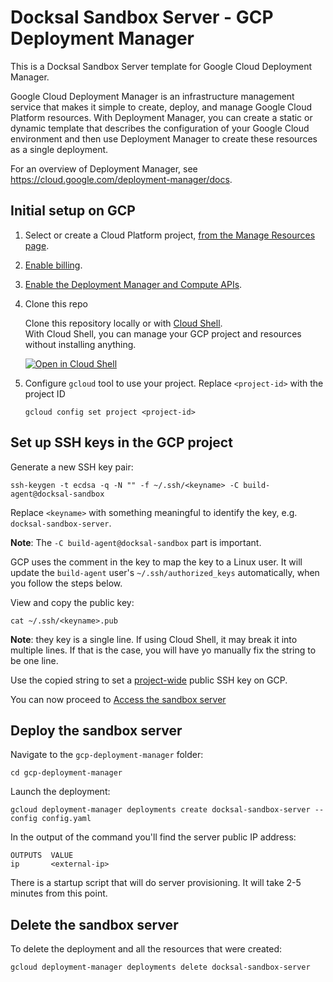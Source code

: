 # Docksal Sandbox Server - GCP Deployment Manager

This is a Docksal Sandbox Server template for Google Cloud Deployment Manager.

Google Cloud Deployment Manager is an infrastructure management service that makes it simple to create, deploy, 
and manage Google Cloud Platform resources. With Deployment Manager, you can create a static or dynamic template 
that describes the configuration of your Google Cloud environment and then use Deployment Manager to create these 
resources as a single deployment.

For an overview of Deployment Manager, see https://cloud.google.com/deployment-manager/docs.

## Initial setup on GCP

1. Select or create a Cloud Platform project, [from the Manage Resources page](https://console.cloud.google.com/cloud-resource-manager).

1. [Enable billing](https://support.google.com/cloud/answer/6293499#enable-billing).

1. [Enable the Deployment Manager and Compute APIs](https://console.cloud.google.com/flows/enableapi?apiid=deploymentmanager,compute_component).

1. Clone this repo

    Clone this repository locally or with [Cloud Shell](https://cloud.google.com/shell/).  
    With Cloud Shell, you can manage your GCP project and resources without installing anything.

    [![Open in Cloud Shell](http://gstatic.com/cloudssh/images/open-btn.svg)](https://console.cloud.google.com/cloudshell/open?git_repo=https%3A%2F%2Fgithub.com%2Fdocksal%2Fsandbox-server&page=editor)

1. Configure `gcloud` tool to use your project. Replace `<project-id>` with the project ID

    ```
    gcloud config set project <project-id>
    ```

## Set up SSH keys in the GCP project

Generate a new SSH key pair:

    ssh-keygen -t ecdsa -q -N "" -f ~/.ssh/<keyname> -C build-agent@docksal-sandbox

Replace `<keyname>` with something meaningful to identify the key, e.g. `docksal-sandbox-server`.

**Note**: The `-C build-agent@docksal-sandbox` part is important.

GCP uses the comment in the key to map the key to a Linux user. It will update the `build-agent` user's 
`~/.ssh/authorized_keys` automatically, when you follow the steps below.

View and copy the public key:

    cat ~/.ssh/<keyname>.pub

   **Note**: they key is a single line. If using Cloud Shell, it may break it into multiple lines. If that is the case, you will have yo manually fix the string to be one line.

Use the copied string to set a [project-wide](https://cloud.google.com/compute/docs/instances/adding-removing-ssh-keys#project-wide) public SSH key on GCP.

You can now proceed to [Access the sandbox server](/#server-access)

## Deploy the sandbox server

Navigate to the `gcp-deployment-manager` folder:

    cd gcp-deployment-manager

Launch the deployment:

    gcloud deployment-manager deployments create docksal-sandbox-server --config config.yaml

In the output of the command you'll find the server public IP address:

    OUTPUTS  VALUE
    ip       <external-ip>

There is a startup script that will do server provisioning. It will take 2-5 minutes from this point.


## Delete the sandbox server

To delete the deployment and all the resources that were created:

    gcloud deployment-manager deployments delete docksal-sandbox-server
